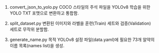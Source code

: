 1. convert_json_to_yolo.py
COCO 스타일의 주석 파일을 YOLOv8 학습을 위한 YOLO TXT 포맷으로 변환하고 통합함.

2. split_dataset.py
변환된 이미지와 라벨을 훈련(Train) 세트와 검증(Validation) 세트로 무작위 분할함.

3. generate_name.py
목적
YOLOv8 설정 파일(data.yaml)에 필요한 73개 알약의 이름 목록(names list)을 생성.